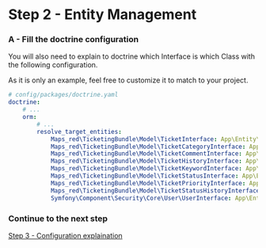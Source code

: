 Step 2 - Entity Management
=================

### A - Fill the doctrine configuration

You will also need to explain to doctrine which Interface is which Class with the following configuration.

As it is only an example, feel free to customize it to match to your project.

```yaml
# config/packages/doctrine.yaml
doctrine:
    # ...
    orm:
        # ...
        resolve_target_entities:
            Maps_red\TicketingBundle\Model\TicketInterface: App\Entity\Ticket
            Maps_red\TicketingBundle\Model\TicketCategoryInterface: App\Entity\TicketCategory
            Maps_red\TicketingBundle\Model\TicketCommentInterface: App\Entity\TicketComment
            Maps_red\TicketingBundle\Model\TicketHistoryInterface: App\Entity\TicketHistory
            Maps_red\TicketingBundle\Model\TicketKeywordInterface: App\Entity\TicketKeyword
            Maps_red\TicketingBundle\Model\TicketStatusInterface: App\Entity\TicketStatus
            Maps_red\TicketingBundle\Model\TicketPriorityInterface: App\Entity\TicketPriority
            Maps_red\TicketingBundle\Model\TicketStatusHistoryInterface: App\Entity\TicketStatusHistory
            Symfony\Component\Security\Core\User\UserInterface: App\Entity\User
```


### Continue to the next step
[Step 3 - Configuration explaination](3-setting_up_the_configuration.md)